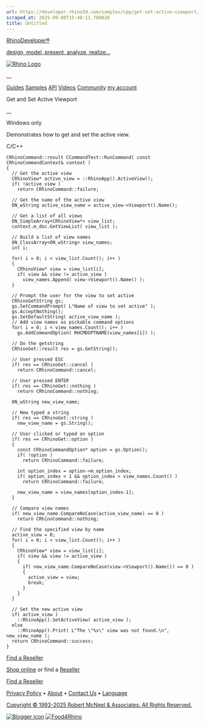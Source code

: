 ```yaml
---
url: https://developer.rhino3d.com/samples/cpp/get-set-active-viewport/
scraped_at: 2025-09-08T15:48:11.760826
title: Untitled
---
```


[RhinoDeveloper®](/)

[design, model, present, analyze, realize...](/)

[![Rhino Logo](https://developer.rhino3d.com/images/rhinodevlogo.png)](/)

__

[Guides](https://developer.rhino3d.com/guides)
[Samples](https://developer.rhino3d.com/samples)
[API](https://developer.rhino3d.com/api)
[Videos](https://developer.rhino3d.com/videos)
[Community](https://discourse.mcneel.com/c/rhino-developer) [my account
](https://www.rhino3d.com/my-account/ "Manage your account, licenses, and
teams")

Get and Set Active Viewport

__

Windows only

Demonstrates how to get and set the active view.

C/C++

    
    
    CRhinoCommand::result CCommandTest::RunCommand( const CRhinoCommandContext& context )
    {
      // Get the active view
      CRhinoView* active_view = ::RhinoApp().ActiveView();
      if( !active_view )
        return CRhinoCommand::failure;
    
      // Get the name of the active view
      ON_wString active_view_name = active_view->Viewport().Name();
    
      // Get a list of all views
      ON_SimpleArray<CRhinoView*> view_list;
      context.m_doc.GetViewList( view_list );
    
      // Build a list of view names
      ON_ClassArray<ON_wString> view_names;
      int i;
    
      for( i = 0; i < view_list.Count(); i++ )
      {
        CRhinoView* view = view_list[i];
        if( view && view != active_view )
          view_names.Append( view->Viewport().Name() );
      }
    
      // Prompt the user for the view to set active
      CRhinoGetString gs;
      gs.SetCommandPrompt( L"Name of view to set active" );
      gs.AcceptNothing();
      gs.SetDefaultString( active_view_name );
      // Add view names as pickable command options
      for( i = 0; i < view_names.Count(); i++ )
        gs.AddCommandOption( RHCMDOPTNAME(view_names[i]) );
    
      // Do the getstring
      CRhinoGet::result res = gs.GetString();
    
      // User pressed ESC
      if( res == CRhinoGet::cancel )
        return CRhinoCommand::cancel;
    
      // User pressed ENTER
      if( res == CRhinoGet::nothing )
        return CRhinoCommand::nothing;
    
      ON_wString new_view_name;
    
      // New typed a string
      if( res == CRhinoGet::string )
        new_view_name = gs.String();
    
      // User clicked or typed an option
      if( res == CRhinoGet::option )
      {
        const CRhinoCommandOption* option = gs.Option();
        if( !option )
          return CRhinoCommand::failure;
    
        int option_index = option->m_option_index;
        if( option_index < 1 && option_index > view_names.Count() )
          return CRhinoCommand::failure;
    
        new_view_name = view_names[option_index-1];
      }
    
      // Compare view names
      if( new_view_name.CompareNoCase(active_view_name) == 0 )
        return CRhinoCommand::nothing;
    
      // Find the specified view by name
      active_view = 0;
      for( i = 0; i < view_list.Count(); i++ )
      {
        CRhinoView* view = view_list[i];
        if( view && view != active_view )
        {
          if( new_view_name.CompareNoCase(view->Viewport().Name()) == 0 )
          {
            active_view = view;
            break;
          }
        }
      }
    
      // Set the new active view
      if( active_view )
        ::RhinoApp().SetActiveView( active_view );
      else
        ::RhinoApp().Print( L"The \"%s\" view was not found.\n", new_view_name );
      return CRhinoCommand::success;
    }
    

  

[Find a Reseller](https://www.rhino3d.com/sales)

[Shop online](https://www.rhino3d.com/store) or find a
[Reseller](https://www.rhino3d.com/sales)

[Find a Reseller](https://www.rhino3d.com/sales)

[Privacy Policy](https://www.rhino3d.com/privacy) •
[About](https://www.rhino3d.com/mcneel/about) • [Contact
Us](https://www.rhino3d.com/mcneel/contact) • [
Language](https://www.rhino3d.com/language "Change to a different region or
language")

[Copyright © 1993-2025 Robert McNeel & Associates. All Rights
Reserved.](https://www.rhino3d.com/mcneel/about)

[](https://www.facebook.com/McNeelRhinoceros/)
[](https://twitter.com/bobmcneel) [](https://www.linkedin.com/groups/75313/)
[](https://www.youtube.com/user/RhinoGuide/videos) [](https://vimeo.com/rhino)
[![Blogger
icon](https://developer.rhino3d.com/images/blogger.svg)](http://blog.rhino3d.com/)
[![Food4Rhino](https://developer.rhino3d.com/images/f4r_icon_01.svg)](https://www.food4rhino.com)

